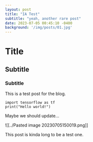 ```yaml
---
layout: post
title: "IA Test"
subtitle: "yeah, another rare post"
date: 2023-07-05 00:45:10 -0400
background: '/img/posts/01.jpg'
---
```


# Title
## Subtitle

### Subtitle

This is a test post for the blog.

```
import tensorflow as tf
print("Hello world!")
```

Maybe we should update...

![[../Pasted image 20230705150019.png]]

This post is kinda long to be a test one.